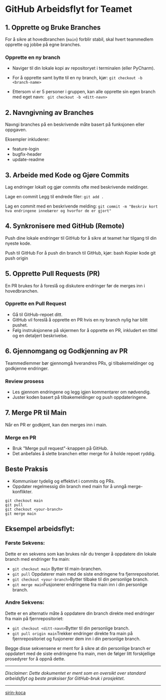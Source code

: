 # GitHub Arbeidsflyt for Teamet

## 1. Opprette og Bruke Branches
For å sikre at hovedbranchen (`main`) forblir stabil, skal hvert teammedlem opprette og jobbe på egne branches.

### Opprette en ny branch
- Naviger til din lokale kopi av repositoryet i terminalen (eller PyCharm).
- For å opprette samt bytte til en ny branch, kjør:
  ``` git checkout -b <branch-name>  ``` 

- Ettersom vi er 5 personer i gruppen, kan alle opprette sin egen branch med eget navn:
``` git checkout -b <ditt-navn>```
  
## 2. Navngivning av Branches
Navngi branches på en beskrivende måte basert på funksjonen eller oppgaven. 

Eksempler inkluderer:

- feature-login
- bugfix-header
- update-readme

## 3. Arbeide med Kode og Gjøre Commits
Lag endringer lokalt og gjør commits ofte med beskrivende meldinger.

Lage en commit
Legg til endrede filer: ``` git add . ```

Lag en commit med en beskrivende melding:
``` git commit -m "Beskriv kort hva endringene innebærer og hvorfor de er gjort" ```

## 4. Synkronisere med GitHub (Remote)
Push dine lokale endringer til GitHub for å sikre at teamet har tilgang til din nyeste kode.

Push til GitHub
For å push din branch til GitHub, kjør:
bash
Kopier kode
git push origin <branch-name>

## 5. Opprette Pull Requests (PR)
En PR brukes for å foreslå og diskutere endringer før de merges inn i hovedbranchen.

### Opprette en Pull Request
* Gå til GitHub-repoet ditt.
* GitHub vil foreslå å opprette en PR hvis en ny branch nylig har blitt pushet.
* Følg instruksjonene på skjermen for å opprette en PR, inkludert en tittel og en detaljert beskrivelse.

## 6. Gjennomgang og Godkjenning av PR
Teammedlemmer bør gjennomgå hverandres PRs, gi tilbakemeldinger og godkjenne endringer.

### Review prosess
* Les gjennom endringene og legg igjen kommentarer om nødvendig.
* Juster koden basert på tilbakemeldinger og push oppdateringene.

## 7. Merge PR til Main
Når en PR er godkjent, kan den merges inn i main.

### Merge en PR
* Bruk "Merge pull request"-knappen på GitHub.
* Det anbefales å slette branchen etter merge for å holde repoet ryddig.

## Beste Praksis
* Kommuniser tydelig og effektivt i commits og PRs.
* Oppdater regelmessig din branch med main for å unngå merge-konflikter.
```
git checkout main
git pull
git checkout <your-branch>
git merge main
```

## Eksempel arbeidsflyt:

### Første Sekvens:
Dette er en sekvens som kan brukes når du trenger å oppdatere din lokale branch med endringer fra main:

- ```git checkout main``` Bytter til main-branchen.
- ```git pull``` Oppdaterer main med de siste endringene fra fjernrepositoriet.
- ```git checkout <your-branch>```Bytter tilbake til din personlige branch.
- ```git merge main```Fusjonerer endringene fra main inn i din personlige branch.

### Andre Sekvens:
Dette er en alternativ måte å oppdatere din branch direkte med endringer fra main på fjernrepositoriet:

- ```git checkout <ditt-navn>```Bytter til din personlige branch.
- ```git pull origin main```Trekker endringer direkte fra main på fjernrepositoriet og fusjonerer dem inn i din personlige branch.

Begge disse sekvensene er ment for å sikre at din personlige branch er oppdatert med de siste endringene fra main, men de følger litt forskjellige prosedyrer for å oppnå dette.

---
_Disclaimer: Dette dokumentet er ment som en oversikt over standard arbeidsflyt og beste praksiser for GitHub-bruk i prosjektet._

---

[sirin-koca](https://github.com/sirin-koca)

